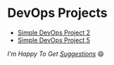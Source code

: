 # DevOps Projects

- [Simple DevOps Project 2](./simple-devops-project-1)
- [Simple DevOps Project 5](./simple-devops-project-5)


_I'm Happy To Get [Suggestions](https://forms.gle/TbfdXQ5H3a3oSTjo6)_ :smile:
